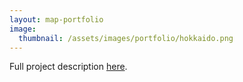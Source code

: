 ```yaml
---
layout: map-portfolio
image:
  thumbnail: /assets/images/portfolio/hokkaido.png
---
```


Full project description [here](https://danielhoshizaki.com/remote%20sensing/deep%20learning/2023/01/09/sentinel-composite.html).

